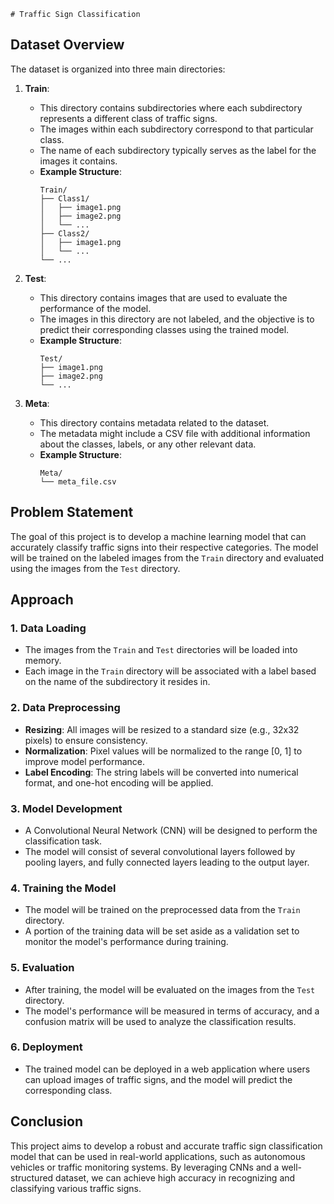     # Traffic Sign Classification

## Dataset Overview

The dataset is organized into three main directories:

1. **Train**: 
    - This directory contains subdirectories where each subdirectory represents a different class of traffic signs.
    - The images within each subdirectory correspond to that particular class.
    - The name of each subdirectory typically serves as the label for the images it contains.
    - **Example Structure**:
        ```
        Train/
        ├── Class1/
        │   ├── image1.png
        │   ├── image2.png
        │   └── ...
        ├── Class2/
        │   ├── image1.png
        │   └── ...
        └── ...
        ```

2. **Test**: 
    - This directory contains images that are used to evaluate the performance of the model.
    - The images in this directory are not labeled, and the objective is to predict their corresponding classes using the trained model.
    - **Example Structure**:
        ```
        Test/
        ├── image1.png
        ├── image2.png
        └── ...
        ```

3. **Meta**: 
    - This directory contains metadata related to the dataset. 
    - The metadata might include a CSV file with additional information about the classes, labels, or any other relevant data.
    - **Example Structure**:
        ```
        Meta/
        └── meta_file.csv
        ```

## Problem Statement

The goal of this project is to develop a machine learning model that can accurately classify traffic signs into their respective categories. The model will be trained on the labeled images from the `Train` directory and evaluated using the images from the `Test` directory.

## Approach

### 1. **Data Loading**
   - The images from the `Train` and `Test` directories will be loaded into memory.
   - Each image in the `Train` directory will be associated with a label based on the name of the subdirectory it resides in.

### 2. **Data Preprocessing**
   - **Resizing**: All images will be resized to a standard size (e.g., 32x32 pixels) to ensure consistency.
   - **Normalization**: Pixel values will be normalized to the range [0, 1] to improve model performance.
   - **Label Encoding**: The string labels will be converted into numerical format, and one-hot encoding will be applied.

### 3. **Model Development**
   - A Convolutional Neural Network (CNN) will be designed to perform the classification task.
   - The model will consist of several convolutional layers followed by pooling layers, and fully connected layers leading to the output layer.

### 4. **Training the Model**
   - The model will be trained on the preprocessed data from the `Train` directory.
   - A portion of the training data will be set aside as a validation set to monitor the model's performance during training.

### 5. **Evaluation**
   - After training, the model will be evaluated on the images from the `Test` directory.
   - The model's performance will be measured in terms of accuracy, and a confusion matrix will be used to analyze the classification results.

### 6. **Deployment**
   - The trained model can be deployed in a web application where users can upload images of traffic signs, and the model will predict the corresponding class.

## Conclusion

This project aims to develop a robust and accurate traffic sign classification model that can be used in real-world applications, such as autonomous vehicles or traffic monitoring systems. By leveraging CNNs and a well-structured dataset, we can achieve high accuracy in recognizing and classifying various traffic signs.
